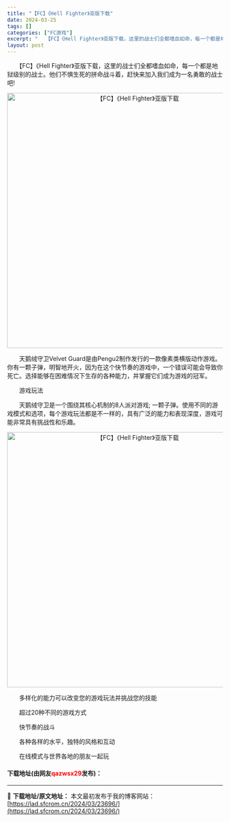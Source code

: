 ```yaml
---
title: "【FC】《Hell Fighter》亚版下载"
date: 2024-03-25
tags: []
categories: ["FC游戏"]
excerpt: "　　【FC】《Hell Fighter》亚版下载，这里的战士们全都嗜血如命，每一个都是地狱级别的战士。他们不惧生死的拼命战斗着，赶快来加入我们成为一名勇敢的战士吧! 　　天鹅绒守卫Velvet Guard是由Pengu2制作发行的一款像素类横版动作游戏。你有一颗子弹，明智地开火，因为在这个快节奏的游&hellip;"
layout: post
---
```


 <p>　　【FC】《Hell Fighter》亚版下载，这里的战士们全都嗜血如命，每一个都是地狱级别的战士。他们不惧生死的拼命战斗着，赶快来加入我们成为一名勇敢的战士吧!</p> <p align="center"><img align="" border="0" src="https://lad.sfcrom.cn/wp-content/uploads/2024/03/20240325_660192adb90ed.png" width="595" alt="【FC】《Hell Fighter》亚版下载" /></p> <p>　　天鹅绒守卫Velvet Guard是由Pengu2制作发行的一款像素类横版动作游戏。你有一颗子弹，明智地开火，因为在这个快节奏的游戏中，一个错误可能会导致你死亡。选择能够在困难情况下生存的各种能力，并掌握它们成为游戏的冠军。</p> <p>　　游戏玩法</p> <p>　　天鹅绒守卫是一个围绕其核心机制的8人派对游戏; 一颗子弹。使用不同的游戏模式和选项，每个游戏玩法都是不一样的，具有广泛的能力和表现深度，游戏可能非常具有挑战性和乐趣。</p> <p align="center"><img align="" border="0" src="https://lad.sfcrom.cn/wp-content/uploads/2024/03/20240325_660192ae9a2d3.png" width="595" alt="【FC】《Hell Fighter》亚版下载" /></p> <p>　　多样化的能力可以改变您的游戏玩法并挑战您的技能</p> <p>　　超过20种不同的游戏方式</p> <p>　　快节奏的战斗</p> <p>　　各种各样的水平，独特的风格和互动</p> <p>　　在线模式与世界各地的朋友一起玩</p> <p><h4>下载地址(由网友<font color="red">qazwsx29</font>发布)：</h4></p> 

---
📖 **下载地址/原文地址：** 本文最初发布于我的博客网站：[https://lad.sfcrom.cn/2024/03/23696/](https://lad.sfcrom.cn/2024/03/23696/)
